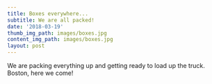 ```yaml
---
title: Boxes everywhere...
subtitle: We are all packed!
date: '2018-03-19'
thumb_img_path: images/boxes.jpg
content_img_path: images/boxes.jpg
layout: post
---
```


We are packing everything up and getting ready to load up the truck. Boston, here we come!
